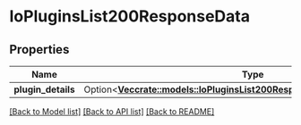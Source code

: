 # IoPluginsList200ResponseData

## Properties

Name | Type | Description | Notes
------------ | ------------- | ------------- | -------------
**plugin_details** | Option<[**Vec<crate::models::IoPluginsList200ResponseDataPluginDetailsInner>**](io_plugins_list_200_response_data_plugin_details_inner.md)> |  | [optional]

[[Back to Model list]](../README.md#documentation-for-models) [[Back to API list]](../README.md#documentation-for-api-endpoints) [[Back to README]](../README.md)


